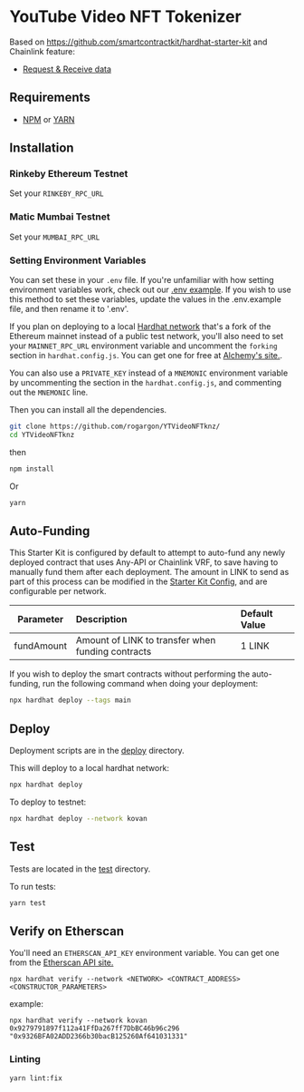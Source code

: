 # YouTube Video NFT Tokenizer

Based on https://github.com/smartcontractkit/hardhat-starter-kit and Chainlink feature:
 - [Request & Receive data](https://docs.chain.link/docs/request-and-receive-data)

 ## Requirements

- [NPM](https://www.npmjs.com/) or [YARN](https://yarnpkg.com/)

## Installation

### Rinkeby Ethereum Testnet
Set your `RINKEBY_RPC_URL` 

### Matic Mumbai Testnet
Set your `MUMBAI_RPC_URL`

### Setting Environment Variables
You can set these in your `.env` file. If you're unfamiliar with how setting environment variables work, 
check out our [.env example](https://github.com/rogargon/YTVideoNFTknz/blob/main/.env.example). 
If you wish to use this method to set these variables, update the values in the .env.example file, 
and then rename it to '.env'.

If you plan on deploying to a local [Hardhat network](https://hardhat.org/hardhat-network/) that's a fork of the 
Ethereum mainnet instead of a public test network, you'll also need to set your `MAINNET_RPC_URL` environment variable
and uncomment the `forking` section in `hardhat.config.js`. 
You can get one for free at [Alchemy's site.](https://alchemyapi.io/).

You can also use a `PRIVATE_KEY` instead of a `MNEMONIC` environment variable by uncommenting the section in the 
`hardhat.config.js`, and commenting out the `MNEMONIC` line.

Then you can install all the dependencies.

```bash
git clone https://github.com/rogargon/YTVideoNFTknz/
cd YTVideoNFTknz
```
then

```bash
npm install
```

Or

```bash
yarn
```

## Auto-Funding

This Starter Kit is configured by default to attempt to auto-fund any newly deployed contract 
that uses Any-API or Chainlink VRF, to save having to manually fund them after each deployment. 
The amount in LINK to send as part of this process can be modified in the 
[Starter Kit Config](https://github.com/rogargon/YTVideoNFTknz/blob/main/helper-hardhat-config.js), 
and are configurable per network.

| Parameter  | Description                                       | Default Value |
| ---------- | :------------------------------------------------ | :------------ |
| fundAmount | Amount of LINK to transfer when funding contracts | 1 LINK        |

If you wish to deploy the smart contracts without performing the auto-funding, 
run the following command when doing your deployment:

```bash
npx hardhat deploy --tags main
```


## Deploy

Deployment scripts are in the [deploy](https://github.com/rogargon/YTVideoNFTknz/tree/main/deploy) directory.

This will deploy to a local hardhat network:

```bash
npx hardhat deploy
```

To deploy to testnet:
```bash
npx hardhat deploy --network kovan
```

## Test
Tests are located in the [test](https://github.com/rogargon/YTVideoNFTknz/tree/main/test) directory.

To run tests:

```bash
yarn test
```

## Verify on Etherscan

You'll need an `ETHERSCAN_API_KEY` environment variable. 
You can get one from the [Etherscan API site.](https://etherscan.io/apis)

```
npx hardhat verify --network <NETWORK> <CONTRACT_ADDRESS> <CONSTRUCTOR_PARAMETERS>
```
example:

```
npx hardhat verify --network kovan 0x9279791897f112a41FfDa267ff7DbBC46b96c296 "0x9326BFA02ADD2366b30bacB125260Af641031331"
```

### Linting

```
yarn lint:fix
```
